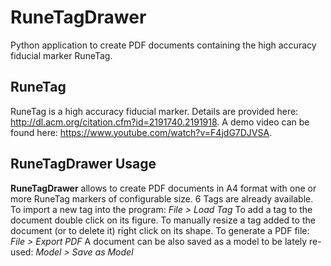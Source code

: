 # RuneTagDrawer
Python application to create PDF documents containing the high accuracy fiducial marker RuneTag.

## RuneTag
RuneTag is a high accuracy fiducial marker.
Details are provided here: http://dl.acm.org/citation.cfm?id=2191740.2191918.
A demo video can be found here: <https://www.youtube.com/watch?v=F4jdG7DJVSA>.


## RuneTagDrawer Usage
**RuneTagDrawer** allows to create PDF documents in A4 format with one or more RuneTag markers of configurable size.
6 Tags are already available. 
To import a new tag into the program: *File > Load Tag*
To add a tag to the document double click on its figure.
To manually resize a tag added to the document (or to delete it) right click on its shape.
To generate a PDF file: *File > Export PDF*
A document can be also saved as a model to be lately re-used: *Model > Save as Model* 

